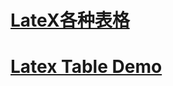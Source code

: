 # [LateX各种表格](https://blog.csdn.net/golden1314521/article/details/40891515)

# [Latex Table Demo](https://www.overleaf.com/18705240fnsyhcrwmqrv#/70388729/)
